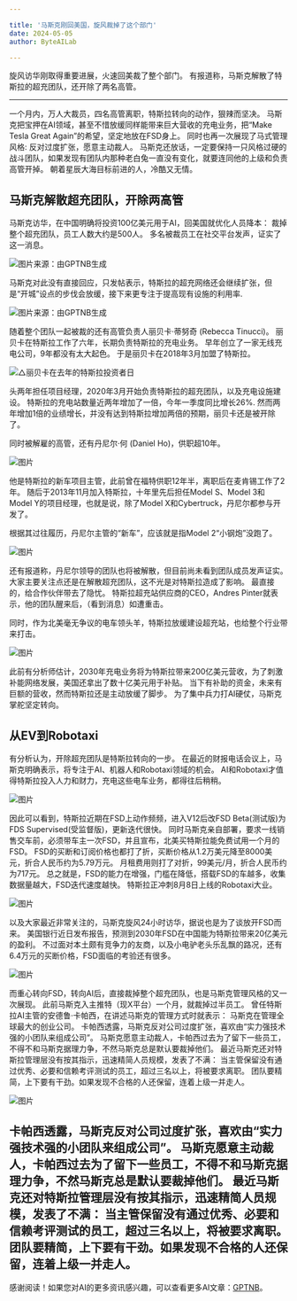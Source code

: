 ```yaml
---

title: '马斯克刚回美国，旋风裁掉了这个部门'
date: 2024-05-05
author: ByteAILab

---
```


旋风访华刚取得重要进展，火速回美裁了整个部门。
有报道称，马斯克解散了特斯拉的超充团队，还开除了两名高管。

---

一个月内，万人大裁员，四名高管离职，特斯拉转向的动作，狠辣而坚决。
马斯克把宝押在AI领域，甚至不惜放缓同样能带来巨大营收的充电业务，把“Make Tesla Great Again”的希望，坚定地放在FSD身上。
同时也再一次展现了马式管理风格:
反对过度扩张，愿意主动裁人。
马斯克还放话，一定要保持一只风格过硬的战斗团队，如果发现有团队内那种老白兔一直没有变化，就要连同他的上级和负责高管开掉。
朝着星辰大海目标前进的人，冷酷又无情。

## 马斯克解散超充团队，开除两高管
马斯克访华，在中国明确将投资100亿美元用于AI，回美国就优化人员降本：
裁掉整个超充团队，员工人数大约是500人。
多名被裁员工在社交平台发声，证实了这一消息。


![图片来源：由GPTNB生成](http://www.jesonc.com/upload/3B33CB85B496C0CB6FBA4C2BD79320AD/1714775647926/FuLPPGsbTM__aHfuLeezEOq40XQY.png)

马斯克对此没有直接回应，只发帖表示，特斯拉的超充网络还会继续扩张，但是“开城”设点的步伐会放缓，接下来更专注于提高现有设施的利用率.


![图片来源：由GPTNB生成](http://www.jesonc.com/FvT_aIMVO2W_3G-7KE8VXXSW8SQ2)

随着整个团队一起被裁的还有高管负责人丽贝卡·蒂努奇 (Rebecca Tinucci)。
丽贝卡在特斯拉工作了六年，长期负责特斯拉的充电业务。
早年创立了一家无线充电公司，9年都没有太大起色。
于是丽贝卡在2018年3月加盟了特斯拉。

![△丽贝卡在去年的特斯拉投资者日](http://www.jesonc.com/Fqzx4PIp-dqlSyjRB_UlSHnREyPZ)

头两年担任项目经理，2020年3月开始负责特斯拉的超充团队，以及充电设施建设。
特斯拉的充电站数量近两年增加了一倍，今年一季度同比增长26%.
然而两年增加1倍的业绩增长，并没有达到特斯拉增加两倍的预期，丽贝卡还是被开除了。

同时被解雇的高管，还有丹尼尔·何 (Daniel Ho)，供职超10年。

![图片](http://www.jesonc.com/FsK5ltoZZaMDK_IvBYFwq2LIhVjv)

他是特斯拉的新车项目主管，此前曾在福特供职12年半，离职后在麦肯锡工作了2年。
随后于2013年11月加入特斯拉，十年里先后担任Model S、Model 3和Model Y的项目经理，也就是说，除了Model X和Cybertruck，丹尼尔都参与开发了。

根据其过往履历，丹尼尔主管的“新车”，应该就是指Model 2“小钢炮”没跑了。

![图片](http://www.jesonc.com/Frmn0cR4Ce5OPRjuuyzVDGGlpux_)

还有报道称，丹尼尔领导的团队也将被解散，但目前尚未看到团队成员发声证实。
大家主要关注点还是在解散超充团队，这不光是对特斯拉造成了影响。
最直接的，给合作伙伴带去了隐忧。
特斯拉超充站供应商的CEO，Andres Pinter就表示，他的团队醒来后，（看到消息）如遭重击。

同时，作为北美毫无争议的电车领头羊，特斯拉放缓建设超充站，也给整个行业带来打击。

![图片](http://www.jesonc.com/Fk8AOMHVmfui2cmx_ch9EKytK8W1)

此前有分析师估计，2030年充电业务将为特斯拉带来200亿美元营收，为了刺激补能网络发展，美国还拿出了数十亿美元用于补贴。
当下有补助的资金，未来有巨额的营收，然而特斯拉还是主动放缓了脚步。
为了集中兵力打AI硬仗，马斯克掌舵坚定转向。

## 从EV到Robotaxi
有分析认为，开除超充团队是特斯拉转向的一步。
在最近的财报电话会议上，马斯克明确表示，将专注于AI、机器人和Robotaxi领域的机会。
AI和Robotaxi才值得特斯拉投入人力和财力，充电这些电车业务，都得往后稍稍。

![图片](http://www.jesonc.com/FmD3czcPBDrkOKqOmv_9rx8P1vnu)

因此可以看到，特斯拉近期在FSD上动作频频，进入V12后改FSD Beta(测试版)为FDS Supervised(受监督版)，更新迭代很快。
同时马斯克亲自部署，要求一线销售交车前，必须带车主一次FSD，并且宣布，北美买特斯拉能免费试用一个月的FSD。
FSD的买断和订阅价格也都打了折，买断价格从1.2万美元降至8000美元，折合人民币约为5.79万元。
月租费用则打了对折，99美元/月，折合人民币约为717元。
总之就是，FSD的能力在增强，门槛在降低，搭载FSD的车越多，收集数据量越大，FSD迭代速度越快。
特斯拉正冲刺8月8日上线的Robotaxi大业。

![图片](http://www.jesonc.com/FlOG_Rw8jncrjuAEui8nrqFz71it)

以及大家最近非常关注的，马斯克旋风24小时访华，据说也是为了谈放开FSD而来。
美国银行近日发布报告，预测到2030年FSD在中国能为特斯拉带来20亿美元的盈利。
不过面对本土颇有竞争力的友商，以及小电驴老头乐乱飘的路况，还有6.4万元的买断价格，FSD面临的考验还有很多。

![图片](http://www.jesonc.com/FnL5iYLU4WYYWPlsgyEQIBNHyeRG)

而重心转向FSD，转向AI后，直接裁掉整个超充团队，也是马斯克管理风格的又一次展现。
此前马斯克入主推特（现X平台）一个月，就裁掉过半员工。
曾任特斯拉AI主管的安德鲁·卡帕西，在讲述马斯克的管理方式时就表示：
马斯克在管理全球最大的创业公司。
卡帕西透露，马斯克反对公司过度扩张，喜欢由“实力强技术强的小团队来组成公司”。
马斯克愿意主动裁人，卡帕西过去为了留下一些员工，不得不和马斯克据理力争，不然马斯克总是默认要裁掉他们。
最近马斯克还对特斯拉管理层没有按其指示，迅速精简人员规模，发表了不满：
当主管保留没有通过优秀、必要和信赖考评测试的员工，超过三名以上，将被要求离职。
团队要精简，上下要有干劲。如果发现不合格的人还保留，连着上级一并走人。

![图片](http://www.jesonc.com/FrJWN1lVgwj_S3G0SkGPtHkftZRQ)

卡帕西透露，马斯克反对公司过度扩张，喜欢由“实力强技术强的小团队来组成公司”。
马斯克愿意主动裁人，卡帕西过去为了留下一些员工，不得不和马斯克据理力争，不然马斯克总是默认要裁掉他们。
最近马斯克还对特斯拉管理层没有按其指示，迅速精简人员规模，发表了不满：
当主管保留没有通过优秀、必要和信赖考评测试的员工，超过三名以上，将被要求离职。
团队要精简，上下要有干劲。如果发现不合格的人还保留，连着上级一并走人。
---
感谢阅读！如果您对AI的更多资讯感兴趣，可以查看更多AI文章：[GPTNB](https://gptnb.com)。
